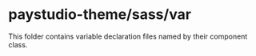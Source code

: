 # paystudio-theme/sass/var

This folder contains variable declaration files named by their component class.
